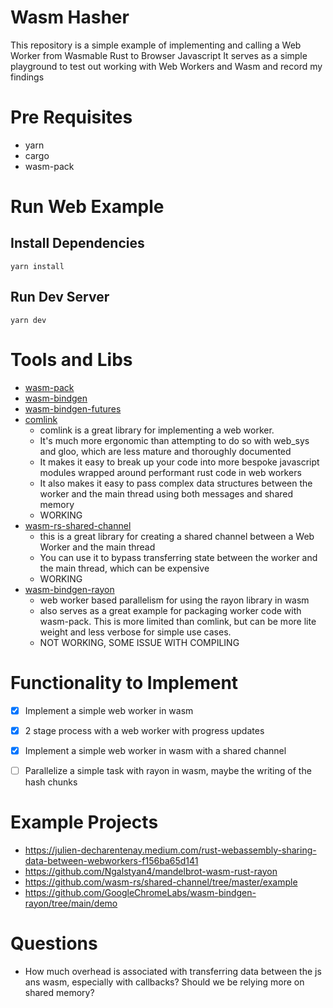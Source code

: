 # Wasm Hasher
This repository is a simple example of implementing and calling a Web Worker from Wasmable Rust to Browser Javascript 
It serves as a simple playground to test out working with Web Workers and Wasm and record my findings

# Pre Requisites
- yarn
- cargo
- wasm-pack

# Run Web Example

## Install Dependencies

`yarn install`

## Run Dev Server

`yarn dev`

# Tools and Libs

- [wasm-pack](https://rustwasm.github.io/wasm-pack/installer/)
- [wasm-bindgen](https://rustwasm.github.io/docs/wasm-bindgen/)
- [wasm-bindgen-futures](https://rustwasm.github.io/docs/wasm-bindgen/examples/futures.html)
- [comlink](https://github.com/GoogleChromeLabs/comlink)
  - comlink is a great library for implementing a web worker. 
  - It's much more ergonomic than attempting to do so with web_sys and gloo, which are less mature and thoroughly documented
  - It makes it easy to break up your code into more bespoke javascript modules wrapped around performant rust code in web workers
  - It also makes it easy to pass complex data structures between the worker and the main thread using both messages and shared memory
  - WORKING
- [wasm-rs-shared-channel](https://docs.rs/wasm-rs-shared-channel/latest/wasm_rs_shared_channel/)
  - this is a great library for creating a shared channel between a Web Worker and the main thread
  - You can use it to bypass transferring state between the worker and the main thread, which can be expensive
  - WORKING
- [wasm-bindgen-rayon](https://github.com/GoogleChromeLabs/wasm-bindgen-rayon/tree/main)
  - web worker based parallelism for using the rayon library in wasm
  - also serves as a great example for packaging worker code with wasm-pack. This is more limited than comlink, but can be more lite weight and less verbose for simple use cases.
  - NOT WORKING, SOME ISSUE WITH COMPILING

# Functionality to Implement
- [x] Implement a simple web worker in wasm
- [x] 2 stage process with a web worker with progress updates
- [x] Implement a simple web worker in wasm with a shared channel
- [ ] Parallelize a simple task with rayon in wasm, maybe the writing of the hash chunks
  

# Example Projects
- https://julien-decharentenay.medium.com/rust-webassembly-sharing-data-between-webworkers-f156ba65d141
- https://github.com/Ngalstyan4/mandelbrot-wasm-rust-rayon
- https://github.com/wasm-rs/shared-channel/tree/master/example
- https://github.com/GoogleChromeLabs/wasm-bindgen-rayon/tree/main/demo

# Questions
- How much overhead is associated with transferring data between the js ans wasm, especially with callbacks? Should we be relying more on shared memory?

